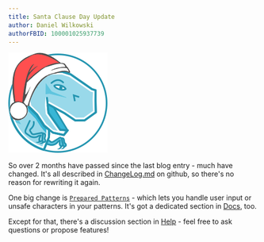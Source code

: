 ```yaml
---
title: Santa Clause Day Update
author: Daniel Wilkowski
authorFBID: 100001025937739
---
```


<img src="/img/t.regx.santa.png" className="blog-img t-regx-santa" alt=""/>

So over 2 months have passed since the last blog entry - much have changed. It's all described in
[ChangeLog.md](https://github.com/T-Regx/T-Regx/blob/develop/ChangeLog.md) on github, so there's no reason for rewriting
it again.

One big change is [`Prepared Patterns`](/docs/prepared-patterns) - which lets you handle user input or unsafe characters
in your patterns. It's got a dedicated section in [Docs](/docs/prepared-patterns), too.

Except for that, there's a discussion section in [Help](/help) - feel free to ask questions or propose features!
